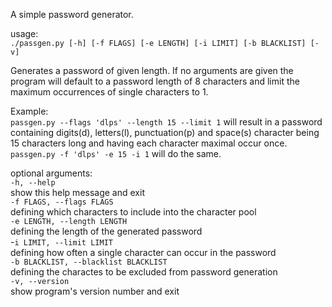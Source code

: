 A simple password generator.


usage:  
`./passgen.py [-h] [-f FLAGS] [-e LENGTH] [-i LIMIT] [-b BLACKLIST] [-v]`  

Generates a password of given length. If no arguments are given the program will default to a password length of 8 characters and limit the maximum occurrences of single characters to 1.  

Example:  
`passgen.py --flags 'dlps' --length 15 --limit 1` will result in a password containing digits(d),
letters(l), punctuation(p) and space(s) character being 15 characters long and
having each character maximal occur once.  
`passgen.py -f 'dlps' -e 15 -i 1` will do the same.  

optional arguments:  
  `-h, --help`            
                        show this help message and exit  
  `-f FLAGS, --flags FLAGS`  
                        defining which characters to include into the character pool  
  `-e LENGTH, --length LENGTH`  
                        defining the length of the generated password  
  -`i LIMIT, --limit LIMIT`  
                        defining how often a single character can occur in the password  
  `-b BLACKLIST, --blacklist BLACKLIST`  
                        defining the charactes to be excluded from password generation  
  `-v, --version`         
                        show program's version number and exit  
